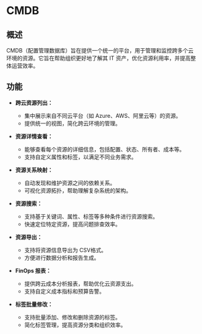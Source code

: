 # CMDB

## 概述

CMDB（配置管理数据库）旨在提供一个统一的平台，用于管理和监控跨多个云环境的资源。它旨在帮助组织更好地了解其 IT 资产，优化资源利用率，并提高整体运营效率。

## 功能

- **跨云资源列出：**
  - 集中展示来自不同云平台（如 Azure、AWS、阿里云等）的资源。
  - 提供统一的视图，简化跨云环境的管理。

- **资源详情查看：**
  - 能够查看每个资源的详细信息，包括配置、状态、所有者、成本等。
  - 支持自定义属性和标签，以满足不同业务需求。

- **资源关系映射：**
  - 自动发现和维护资源之间的依赖关系。
  - 可视化资源拓扑，帮助理解复杂系统的架构。

- **资源搜索：**
  - 支持基于关键词、属性、标签等多种条件进行资源搜索。
  - 快速定位特定资源，提高问题排查效率。

- **资源导出：**
  - 支持将资源信息导出为 CSV格式。
  - 方便进行数据分析和报告生成。

- **FinOps 报表：**
  - 提供跨云成本分析报表，帮助优化云资源支出。
  - 支持自定义成本指标和预算告警。

- **标签批量修改：**
  - 支持批量添加、修改和删除资源的标签。
  - 简化标签管理，提高资源分类和组织效率。
